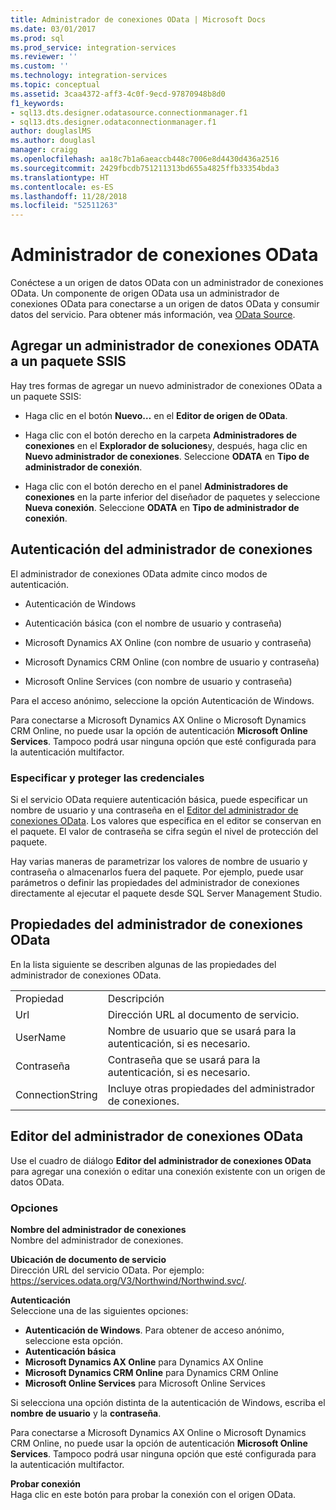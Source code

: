 ```yaml
---
title: Administrador de conexiones OData | Microsoft Docs
ms.date: 03/01/2017
ms.prod: sql
ms.prod_service: integration-services
ms.reviewer: ''
ms.custom: ''
ms.technology: integration-services
ms.topic: conceptual
ms.assetid: 3caa4372-aff3-4c0f-9ecd-97870948b8d0
f1_keywords:
- sql13.dts.designer.odatasource.connectionmanager.f1
- sql13.dts.designer.odataconnectionmanager.f1
author: douglaslMS
ms.author: douglasl
manager: craigg
ms.openlocfilehash: aa18c7b1a6aeaccb448c7006e8d4430d436a2516
ms.sourcegitcommit: 2429fbcdb751211313bd655a4825ffb33354bda3
ms.translationtype: HT
ms.contentlocale: es-ES
ms.lasthandoff: 11/28/2018
ms.locfileid: "52511263"
---
```

# <a name="odata-connection-manager"></a>Administrador de conexiones OData
 Conéctese a un origen de datos OData con un administrador de conexiones OData. Un componente de origen OData usa un administrador de conexiones OData para conectarse a un origen de datos OData y consumir datos del servicio. Para obtener más información, vea [OData Source](../../integration-services/data-flow/odata-source.md).  
  
## <a name="adding-an-odata-connection-manager-to-an-ssis-package"></a>Agregar un administrador de conexiones ODATA a un paquete SSIS  
 Hay tres formas de agregar un nuevo administrador de conexiones OData a un paquete SSIS:  
  
-   Haga clic en el botón **Nuevo…** en el **Editor de origen de OData**.  
  
-   Haga clic con el botón derecho en la carpeta **Administradores de conexiones** en el **Explorador de soluciones**y, después, haga clic en **Nuevo administrador de conexiones**. Seleccione **ODATA** en **Tipo de administrador de conexión**.  
  
-   Haga clic con el botón derecho en el panel **Administradores de conexiones** en la parte inferior del diseñador de paquetes y seleccione **Nueva conexión**. Seleccione **ODATA** en **Tipo de administrador de conexión**.  
  
## <a name="connection-manager-authentication"></a>Autenticación del administrador de conexiones  
 El administrador de conexiones OData admite cinco modos de autenticación.  
  
-   Autenticación de Windows  
  
-   Autenticación básica (con el nombre de usuario y contraseña)  

-   Microsoft Dynamics AX Online (con nombre de usuario y contraseña)
  
-   Microsoft Dynamics CRM Online (con nombre de usuario y contraseña)
  
-   Microsoft Online Services (con nombre de usuario y contraseña)  
  
Para el acceso anónimo, seleccione la opción Autenticación de Windows.  

Para conectarse a Microsoft Dynamics AX Online o Microsoft Dynamics CRM Online, no puede usar la opción de autenticación **Microsoft Online Services**. Tampoco podrá usar ninguna opción que esté configurada para la autenticación multifactor.
  
### <a name="specifying-and-securing-credentials"></a>Especificar y proteger las credenciales  
 Si el servicio OData requiere autenticación básica, puede especificar un nombre de usuario y una contraseña en el [Editor del administrador de conexiones OData](../../integration-services/connection-manager/odata-connection-manager-editor.md). Los valores que especifica en el editor se conservan en el paquete. El valor de contraseña se cifra según el nivel de protección del paquete.  
  
 Hay varias maneras de parametrizar los valores de nombre de usuario y contraseña o almacenarlos fuera del paquete. Por ejemplo, puede usar parámetros o definir las propiedades del administrador de conexiones directamente al ejecutar el paquete desde SQL Server Management Studio.  
  
## <a name="odata-connection-manager-properties"></a>Propiedades del administrador de conexiones OData  
 En la lista siguiente se describen algunas de las propiedades del administrador de conexiones OData.  
  
|||  
|-|-|  
|Propiedad|Descripción|  
|Url|Dirección URL al documento de servicio.|  
|UserName|Nombre de usuario que se usará para la autenticación, si es necesario.|  
|Contraseña|Contraseña que se usará para la autenticación, si es necesario.|  
|ConnectionString|Incluye otras propiedades del administrador de conexiones.|  
  
## <a name="odata-connection-manager-editor"></a>Editor del administrador de conexiones OData
  Use el cuadro de diálogo **Editor del administrador de conexiones OData** para agregar una conexión o editar una conexión existente con un origen de datos OData.  
  
### <a name="options"></a>Opciones  
 **Nombre del administrador de conexiones**  
 Nombre del administrador de conexiones.  
  
 **Ubicación de documento de servicio**  
 Dirección URL del servicio OData. Por ejemplo: https://services.odata.org/V3/Northwind/Northwind.svc/.  
  
 **Autenticación**  
Seleccione una de las siguientes opciones:
-   **Autenticación de Windows**. Para obtener de acceso anónimo, seleccione esta opción.
-   **Autenticación básica** 
-   **Microsoft Dynamics AX Online** para Dynamics AX Online
-   **Microsoft Dynamics CRM Online** para Dynamics CRM Online
-   **Microsoft Online Services** para Microsoft Online Services

Si selecciona una opción distinta de la autenticación de Windows, escriba el **nombre de usuario** y la **contraseña**. 

Para conectarse a Microsoft Dynamics AX Online o Microsoft Dynamics CRM Online, no puede usar la opción de autenticación **Microsoft Online Services**. Tampoco podrá usar ninguna opción que esté configurada para la autenticación multifactor.

 **Probar conexión**  
 Haga clic en este botón para probar la conexión con el origen OData.  
